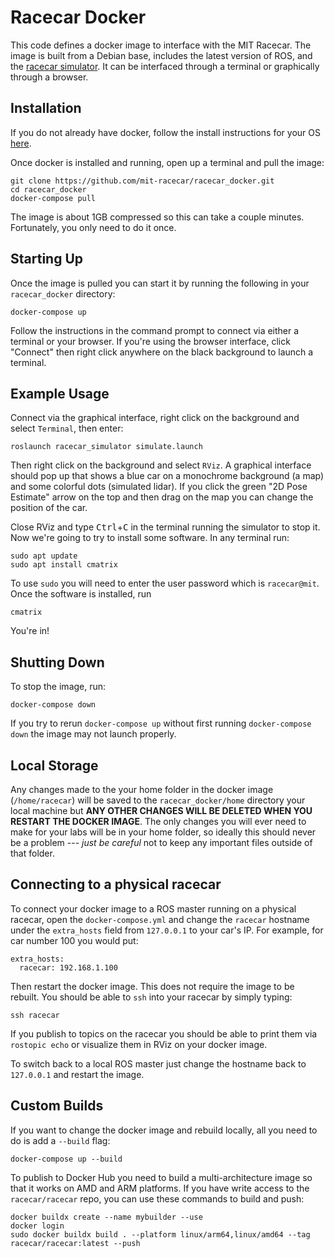 # Racecar Docker

This code defines a docker image to interface with the MIT Racecar.
The image is built from a Debian base, includes the latest version of ROS, and the [racecar simulator](https://github.com/mit-racecar/racecar_simulator). It can be interfaced through a terminal or graphically through a browser.

## Installation

If you do not already have docker, follow the install instructions for your OS [here](https://docs.docker.com/install/).

Once docker is installed and running, open up a terminal and pull the image:

    git clone https://github.com/mit-racecar/racecar_docker.git
    cd racecar_docker
    docker-compose pull

The image is about 1GB compressed so this can take a couple minutes. Fortunately, you only need to do it once.

## Starting Up

Once the image is pulled you can start it by running the following in your `racecar_docker` directory:

    docker-compose up

Follow the instructions in the command prompt to connect via either a terminal or your browser.
If you're using the browser interface, click "Connect" then right click anywhere on the black background to launch a terminal.

## Example Usage

Connect via the graphical interface, right click on the background and select `Terminal`, then enter:

    roslaunch racecar_simulator simulate.launch

Then right click on the background and select `RViz`.
A graphical interface should pop up that shows a blue car on a monochrome background (a map) and some colorful dots (simulated lidar).
If you click the green "2D Pose Estimate" arrow on the top and then drag on the map you can change the position of the car.

Close RViz and type <kbd>Ctrl</kbd>+<kbd>C</kbd> in the terminal running the simulator to stop it. Now we're going to try to install some software. In any terminal run:

    sudo apt update
    sudo apt install cmatrix

To use `sudo` you will need to enter the user password which is `racecar@mit`.
Once the software is installed, run

    cmatrix

You're in!

## Shutting Down

To stop the image, run:

    docker-compose down

If you try to rerun `docker-compose up` without first running `docker-compose down` the image may not launch properly.

## Local Storage

Any changes made to the your home folder in the docker image (`/home/racecar`) will be saved to the `racecar_docker/home` directory your local machine but **ANY OTHER CHANGES WILL BE DELETED WHEN YOU RESTART THE DOCKER IMAGE**.
The only changes you will ever need to make for your labs will be in your home folder, so ideally this should never be a problem --- *just be careful* not to keep any important files outside of that folder.

## Connecting to a physical racecar

To connect your docker image to a ROS master running on a physical racecar, open the `docker-compose.yml` and change the `racecar` hostname under the `extra_hosts` field from `127.0.0.1` to your car's IP. For example, for car number 100 you would put:

    extra_hosts:
      racecar: 192.168.1.100

Then restart the docker image. This does not require the image to be rebuilt. You should be able to `ssh` into your racecar by simply typing:

    ssh racecar

If you publish to topics on the racecar you should be able to print them via `rostopic echo` or visualize them in RViz on your docker image.

To switch back to a local ROS master just change the hostname back to `127.0.0.1` and restart the image.

## Custom Builds

If you want to change the docker image and rebuild locally, all you need to do is add a `--build` flag:

    docker-compose up --build

To publish to Docker Hub you need to build a multi-architecture image so that it works on AMD and ARM platforms. If you have write access to the `racecar/racecar` repo, you can use these commands to build and push:

    docker buildx create --name mybuilder --use
    docker login
    sudo docker buildx build . --platform linux/arm64,linux/amd64 --tag racecar/racecar:latest --push 
